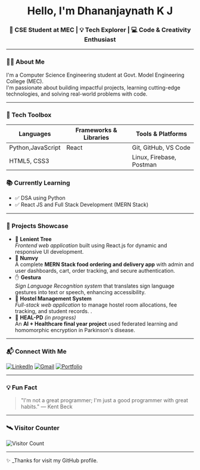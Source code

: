 <h1 align="center"> Hello, I'm Dhananjaynath K J</h1>
<h3 align="center">🌟 CSE Student at MEC | 💡 Tech Explorer | 💻 Code & Creativity Enthusiast</h3>

---

### 🧑‍💻 About Me
I'm a Computer Science Engineering student at Govt. Model Engineering College (MEC).  
I'm passionate about building impactful projects, learning cutting-edge technologies, and solving real-world problems with code.

---

### 🧰 Tech Toolbox

| Languages         | Frameworks & Libraries        | Tools & Platforms         |
|------------------|-------------------------------|---------------------------|
| Python,JavaScript | React                   | Git, GitHub, VS Code      |
| HTML5, CSS3       |                             | Linux, Firebase, Postman  |



### 📚 Currently Learning
- ✅ DSA using Python
- ✅ React JS and Full Stack Development (MERN Stack)


---

### 🚀 Projects Showcase

- 🌳 **Lenient Tree**  
  *Frontend web application* built using React.js for dynamic and responsive UI development.
- 🍔 **Numvy**  
  A complete **MERN Stack food ordering and delivery app** with admin and user dashboards, cart, order tracking, and secure authentication.
- ✋ **Gestura**  
  *Sign Language Recognition system* that translates sign language gestures into text or speech, enhancing accessibility.
- 🏢 **Hostel Management System**  
  *Full-stack web application* to manage hostel room allocations, fee tracking, and student records. .
- 💊 **HEAL-PD** *(in progress)*  
  An **AI + Healthcare final year project** used federated learning and homomorphic encryption in Parkinson's disease.

---

### 📬 Connect With Me

[![LinkedIn](https://img.shields.io/badge/LinkedIn-blue?style=flat-square&logo=linkedin)](https://www.linkedin.com/in/dhananjaynath-k-j-50845831b/)
[![Gmail](https://img.shields.io/badge/Gmail-red?style=flat-square&logo=gmail&logoColor=white)](mail)
[![Portfolio](https://img.shields.io/badge/Portfolio-black?style=flat-square)](https://dhananjaynathkjportfolio.onrender.com)

---

### 💡 Fun Fact
> "I'm not a great programmer; I'm just a good programmer with great habits." — Kent Beck

---

### 🛰 Visitor Counter

![Visitor Count](https://komarev.com/ghpvc/?username=Dhananjaynathkj&style=flat&color=brightgreen)

---

✨ _Thanks for visit my GitHub profile.
